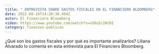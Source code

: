 ```yaml
---
title: " ENTREVISTA SOBRE GASTOS FISCALES EN EL FINANCIERO BLOOMBERG"
date: 2022-08-16T14:20:30.494Z
autor: El Financiero Bloomberg
video: https://www.youtube.com/watch?v=v58u5c2AtDI
category: finanzas-publicas
---
```

<!--StartFragment-->

¿Qué son los gastos fiscales y por qué es importante analizarlos? Liliana Alvarado lo comenta en esta entrevista para El Financiero Bloomberg.

<!--EndFragment-->